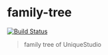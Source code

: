 # family-tree
[![Build Status](https://travis-ci.com/JiahaiHu/family-tree.svg?token=3viTR3YrwgzjaAzVMYr3&branch=master)](https://travis-ci.com/JiahaiHu/family-tree)
> family tree of UniqueStudio
